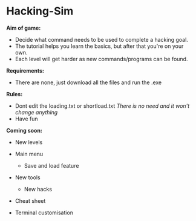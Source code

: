 # Hacking-Sim

**Aim of game:**

- Decide what command needs to be used to complete a hacking goal.
- The tutorial helps you learn the basics, but after that you're on your own.
- Each level will get harder as new commands/programs can be found.


**Requirements:**

- There are none, just download all the files and run the .exe


**Rules:**

- Dont edit the loading.txt or shortload.txt  _There is no need and it won't change anything_
- Have fun


**Coming soon:**

- New levels
- Main menu
  - Save and load feature
  
- New tools
  - New hacks
  
- Cheat sheet
- Terminal customisation
